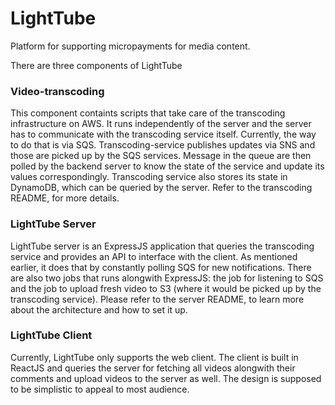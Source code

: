 # LightTube

Platform for supporting micropayments for media content.

There are three components of LightTube

### Video-transcoding

This component containts scripts that take care of the transcoding infrastructure on AWS. It runs independently of the server and the server has to communicate with the transcoding service itself. Currently, the way to do that is via SQS. Transcoding-service publishes updates via SNS and those are picked up by the SQS services. Message in the queue are then polled by the backend server to know the state of the service and update its values correspondingly. Transcoding service also stores its state in DynamoDB, which can be queried by the server. Refer to the transcoding README, for more details.


### LightTube Server

LightTube server is an ExpressJS application that queries the transcoding service and provides an API to interface with the client. As mentioned earlier, it does that by constantly polling SQS for new notifications. There are also two jobs that runs alongwith ExpressJS: the job for listening to SQS and the job to upload fresh video to S3 (where it would be picked up by the transcoding service). Please refer to the server README, to learn more about the architecture and how to set it up.

### LightTube Client

Currently, LightTube only supports the web client. The client is built in ReactJS and queries the server for fetching all videos alongwith their comments and upload videos to the server as well. The design is supposed to be simplistic to appeal to most audience.